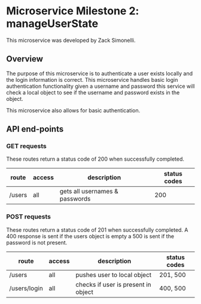 # Microservice Milestone 2: manageUserState

This microservice was developed by Zack Simonelli.

## Overview
The purpose of this microservice is to authenticate a user exists locally and the login information is correct. This microservice handles basic login authentication functionality
given a username and password this service will check a local object to see if the username and password exists in the object.

This microservice also allows for basic authentication.

## API end-points


### GET requests

These routes return a status code of 200 when successfully completed.

| route         | access      | description                          | status codes |
| --------------| ------------| ------------------------------------ |--------------|
| /users        | all         | gets all usernames & passwords       | 200          |

### POST requests

These routes return a status code of 201 when successfully completed. A 400 response is sent if the users object is empty
a 500 is sent if the password is not present.

| route         | access      | description                          | status codes | 
| --------------| ------------| ------------------------------------ |--------------|
| /users        | all         | pushes user to local object          | 201, 500     |
| /users/login  | all         | checks if user is present in object  | 400, 500     |

